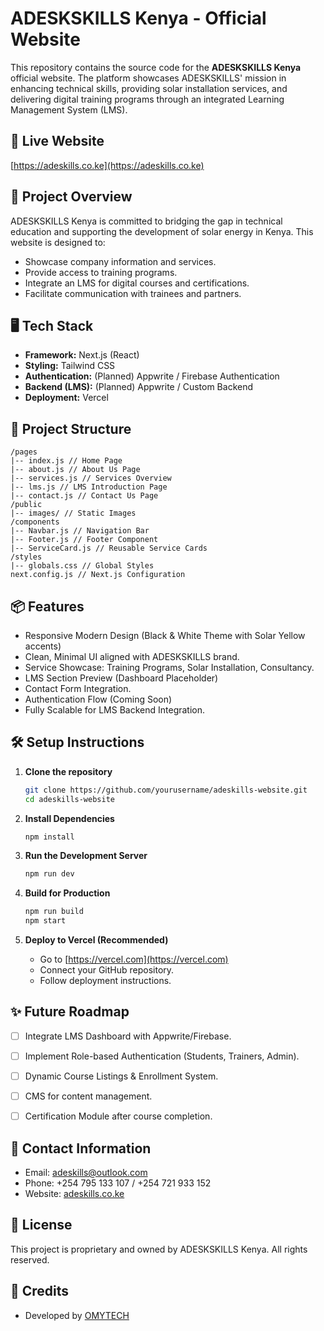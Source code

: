 # ADESKSKILLS Kenya - Official Website

This repository contains the source code for the **ADESKSKILLS Kenya** official website. The platform showcases ADESKSKILLS' mission in enhancing technical skills, providing solar installation services, and delivering digital training programs through an integrated Learning Management System (LMS).

## 🌟 Live Website
[https://adeskills.co.ke](https://adeskills.co.ke) 


## 🚀 Project Overview
ADESKSKILLS Kenya is committed to bridging the gap in technical education and supporting the development of solar energy in Kenya. This website is designed to:
- Showcase company information and services.
- Provide access to training programs.
- Integrate an LMS for digital courses and certifications.
- Facilitate communication with trainees and partners.


## 🖥️ Tech Stack
- **Framework:** Next.js (React)
- **Styling:** Tailwind CSS
- **Authentication:** (Planned) Appwrite / Firebase Authentication
- **Backend (LMS):** (Planned) Appwrite / Custom Backend
- **Deployment:** Vercel


## 📂 Project Structure
```
/pages
|-- index.js // Home Page
|-- about.js // About Us Page
|-- services.js // Services Overview
|-- lms.js // LMS Introduction Page
|-- contact.js // Contact Us Page
/public
|-- images/ // Static Images
/components
|-- Navbar.js // Navigation Bar
|-- Footer.js // Footer Component
|-- ServiceCard.js // Reusable Service Cards
/styles
|-- globals.css // Global Styles
next.config.js // Next.js Configuration
```



## 📦 Features
- Responsive Modern Design (Black & White Theme with Solar Yellow accents)
- Clean, Minimal UI aligned with ADESKSKILLS brand.
- Service Showcase: Training Programs, Solar Installation, Consultancy.
- LMS Section Preview (Dashboard Placeholder)
- Contact Form Integration.
- Authentication Flow (Coming Soon)
- Fully Scalable for LMS Backend Integration.


## 🛠️ Setup Instructions
1. **Clone the repository**
    ```bash
    git clone https://github.com/yourusername/adeskills-website.git
    cd adeskills-website
    ```

2. **Install Dependencies**
    ```bash
    npm install
    ```

3. **Run the Development Server**
    ```bash
    npm run dev
    ```

4. **Build for Production**
    ```bash
    npm run build
    npm start
    ```

5. **Deploy to Vercel (Recommended)**
    - Go to [https://vercel.com](https://vercel.com)
    - Connect your GitHub repository.
    - Follow deployment instructions.


## ✨ Future Roadmap
- [ ] Integrate LMS Dashboard with Appwrite/Firebase.
- [ ] Implement Role-based Authentication (Students, Trainers, Admin).
- [ ] Dynamic Course Listings & Enrollment System.
- [ ] CMS for content management.
- [ ] Certification Module after course completion.


## 📧 Contact Information
- Email: adeskills@outlook.com
- Phone: +254 795 133 107 / +254 721 933 152
- Website: [adeskills.co.ke](https://adeskills.co.ke)


## 📝 License
This project is proprietary and owned by ADESKSKILLS Kenya. All rights reserved.


## 🙌 Credits
- Developed by [OMYTECH](https://omytech.co.ke)

